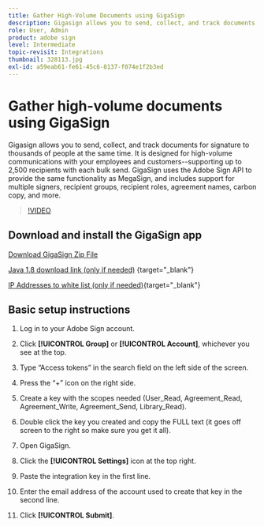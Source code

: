 ```yaml
---
title: Gather High-Volume Documents using GigaSign
description: Gigasign allows you to send, collect, and track documents for signature to thousands of people at the same time
role: User, Admin
product: adobe sign
level: Intermediate
topic-revisit: Integrations
thumbnail: 328113.jpg
exl-id: a59eab61-fe61-45c6-8137-f074e1f2b3ed
---
```

# Gather high-volume documents using GigaSign

Gigasign allows you to send, collect, and track documents for signature to thousands of people at the same time. It is designed for high-volume communications with your employees and customers--supporting up to 2,500 recipients with each bulk send. GigaSign uses the Adobe Sign API to provide the same functionality as MegaSign, and includes support for multiple signers, recipient groups, recipient roles, agreement names, carbon copy, and more. 

>[!VIDEO](https://video.tv.adobe.com/v/328113?hidetitle=true)

## Download and install the GigaSign app

[Download GigaSign Zip File](https://documentcloud.adobe.com/link/track?uri=urn:aaid:scds:US:8975dbca-98d5-4e66-9164-d21163c91c7f)

[Java 1.8 download link (only if needed)](https://www.oracle.com/java/technologies/javase/javase8-archive-downloads.html) {target="_blank"}

[IP Addresses to white list (only if needed)](https://helpx.adobe.com/sign/system-requirements.html#IPs){target="_blank"}

## Basic setup instructions

1. Log in to your Adobe Sign account.

1. Click **[!UICONTROL Group]** or **[!UICONTROL Account]**, whichever you see at the top.

1. Type “Access tokens” in the search field on the left side of the screen.

1. Press the “+” icon on the right side.

1. Create a key with the scopes needed (User_Read, Agreement_Read, Agreement_Write, Agreement_Send, Library_Read).

1. Double click the key you created and copy the FULL text (it goes off screen to the right so make sure you get it all).

1. Open GigaSign.

1. Click the **[!UICONTROL Settings]** icon at the top right.

1. Paste the integration key in the first line.

1. Enter the email address of the account used to create that key in the second line.

1. Click **[!UICONTROL Submit]**.
